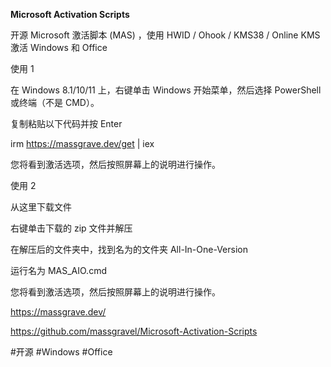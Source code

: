 
**Microsoft Activation Scripts**

开源 Microsoft 激活脚本 (MAS) ，使用 HWID / Ohook / KMS38 / Online KMS 激活 Windows 和 Office 



使用 1

在 Windows 8.1/10/11 上，右键单击 Windows 开始菜单，然后选择 PowerShell 或终端（不是 CMD）。

复制粘贴以下代码并按 Enter

irm https://massgrave.dev/get | iex

您将看到激活选项，然后按照屏幕上的说明进行操作。



使用 2

从这里下载文件

右键单击下载的 zip 文件并解压

在解压后的文件夹中，找到名为的文件夹 All-In-One-Version

运行名为 MAS_AIO.cmd

您将看到激活选项，然后按照屏幕上的说明进行操作。

https://massgrave.dev/

https://github.com/massgravel/Microsoft-Activation-Scripts

#开源 #Windows #Office